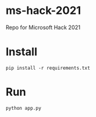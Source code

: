 # ms-hack-2021
Repo for Microsoft Hack 2021

# Install
`pip install -r requirements.txt`

# Run
`python app.py`